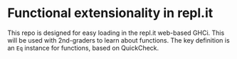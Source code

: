 # Functional extensionality in repl.it

This repo is designed for easy loading in the repl.it web-based GHCi. This will be used with 2nd-graders
to learn about functions. The key definition is an `Eq` instance for functions, based on QuickCheck.

